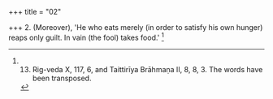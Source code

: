 +++
title = "02"

+++
2. (Moreover), 'He who eats merely (in order to satisfy his own hunger) reaps only guilt. In vain (the fool) takes food.' [^1] 


[^1]:  13. Rig-veda X, 117, 6, and Taittirīya Brāhmaṇa II, 8, 8, 3. The words have been transposed.
